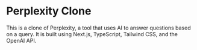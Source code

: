 # Perplexity Clone
This is a clone of Perplexity, a tool that uses AI to answer questions based on a query. It is built using Next.js, TypeScript, Tailwind CSS, and the OpenAI API.